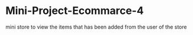 # Mini-Project-Ecommarce-4
mini store to view the items that has been added from the user of the store
